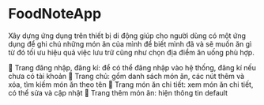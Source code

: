 # FoodNoteApp
Xây dựng ứng dụng trên thiết bị di động giúp cho người dùng có một ứng dụng để ghi chú những món ăn của mình 
để biết mình đã và sẽ muốn ăn gì từ đó tối ưu hiệu quả việc lưu trữ 
cũng như chọn địa điểm ăn uống phù hợp.

	Trang đăng nhập, đăng kí: để có thể đăng nhập vào hệ thống, đăng kí nếu chưa có tài khoản
	Trang chủ: gồm danh sách món ăn, các nút thêm và xóa, tìm kiếm món ăn theo tên
	Trang món ăn chi tiết: xem món ăn chi tiết, có thể sửa và cập nhật
	Trang thêm món ăn: hiện thông tin default 
